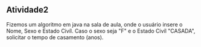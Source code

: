 ## Atividade2

Fizemos um algoritmo em java na sala de aula, onde o usuário insere o Nome, Sexo e Estado Civíl. Caso o sexo seja "F" e o Estado Civíl "CASADA", solicitar o tempo de casamento (anos).

